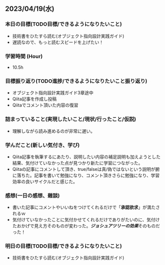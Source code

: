 ## 2023/04/19(水)

### 本日の目標(TODO目標/できるようになりたいこと)

- 技術書をひたすら読む(オブジェクト指向設計実践ガイド)
- 遅読なので、もっと読むスピードを上げたい！

### 学習時間 (Hour)

- 10.5h

### 目標振り返り(TODO進捗/できるようになりたいこと振り返り)

- オブジェクト指向設計実践ガイド3章途中
- Qiita記事を作成し投稿
- Qiitaでコメント頂いた内容の復習

### 詰まっていること(実現したいこと/現状/行ったこと/仮説)

- 理解しながら読み進めるのが非常に遅い。

### 学んだこと(新しい気付き、学び)

- Qiita記事を執筆するにあたり、説明したい内容の補足説明も加えようとした結果、気付けていなかった点が見つかり新たに学習につながった。
- Qiitaの記事にコメントして頂き、true/falseは真/偽ではないという説明が腑に落ちた。記事を書いて勉強になり、コメント頂きさらに勉強になり、学習効率の良いサイクルだと感じた。

### 感想(一日の感想、雜談)

- 書いた記事にコメントやいいねをつけてくれるだけで「**承認欲求**」が満たされるｗ
- 気付けていなかったことに気付かせてくれるだけでありがたいのに、気付けたおかげで見え方そのものが変わった。***ジョシュアツリーの効果***そのものだった！

### 明日の目標(TODO目標/できるようになりたいこと)

- 技術書をひたすら読む(オブジェクト指向設計実践ガイド)
